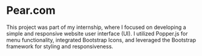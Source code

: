 # Pear.com
This project was part of my internship, where I focused on developing a simple and responsive website user interface (UI). I utilized Popper.js for menu functionality, integrated Bootstrap Icons, and leveraged the Bootstrap framework for styling and responsiveness.
